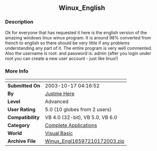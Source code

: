 ﻿<div align="center">

## Winux\_English


</div>

### Description

Ok for everyone that has requested it here is the english version of the amazing windows linux winux program. It is around 98% converted from french to english so there should be very little if any problems understanding any part of it. The entire program is very well commented. Also the username is root: and password is: admin (after you login under root you can create a new user account - just like linux!)
 
### More Info
 


<span>             |<span>
---                |---
**Submitted On**   |2003-10-17 04:16:52
**By**             |[Justme Here](https://github.com/Planet-Source-Code/PSCIndex/blob/master/ByAuthor/justme-here.md)
**Level**          |Advanced
**User Rating**    |5.0 (10 globes from 2 users)
**Compatibility**  |VB 4\.0 \(32\-bit\), VB 5\.0, VB 6\.0
**Category**       |[Complete Applications](https://github.com/Planet-Source-Code/PSCIndex/blob/master/ByCategory/complete-applications__1-27.md)
**World**          |[Visual Basic](https://github.com/Planet-Source-Code/PSCIndex/blob/master/ByWorld/visual-basic.md)
**Archive File**   |[Winux\_Engl16597210172003\.zip](https://github.com/Planet-Source-Code/justme-here-winux-english__1-49277/archive/master.zip)








